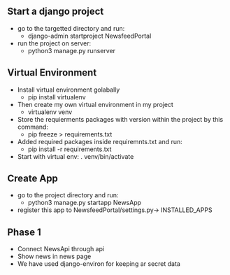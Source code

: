## Start a django project
- go to the targetted directory and run: 
    - django-admin startproject NewsfeedPortal
- run the project on server:
    - python3 manage.py runserver

## Virtual Environment
- Install virtual environment golabally
    - pip install virtualenv
- Then create my own virtual environment in my project
    - virtualenv venv
- Store the requierments packages with version within the project by this command:
    - pip freeze > requirements.txt
- Added required packages inside requiremnts.txt and run:
    - pip install -r requirements.txt
- Start with virtual env: . venv/bin/activate

## Create App
- go to the project directory and run:
    - python3 manage.py startapp NewsApp
- register this app to NewsfeedPortal/settings.py-> INSTALLED_APPS

## Phase 1
- Connect NewsApi through api
- Show news in news page
- We have used django-environ for keeping ar secret data
